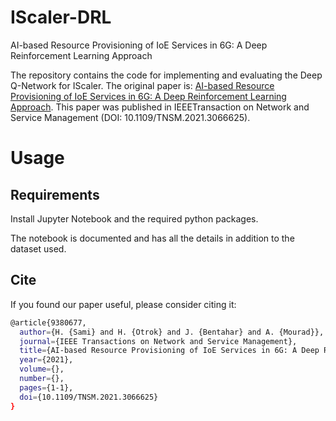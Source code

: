 # IScaler-DRL
AI-based Resource Provisioning of IoE Services in 6G: A Deep Reinforcement Learning Approach

The repository contains the code for implementing and evaluating the Deep Q-Network for IScaler. The original paper is: [AI-based Resource Provisioning of IoE Services in 6G: A Deep Reinforcement Learning Approach](https://ieeexplore.ieee.org/document/9380677). This paper was published in IEEETransaction on Network and Service Management (DOI: 10.1109/TNSM.2021.3066625).

# Usage

## Requirements
Install Jupyter Notebook and the required python packages.

The notebook is documented and has all the details in addition to the dataset used.

## Cite

If you found our paper useful, please consider citing it:
```bash
@article{9380677,
  author={H. {Sami} and H. {Otrok} and J. {Bentahar} and A. {Mourad}},
  journal={IEEE Transactions on Network and Service Management}, 
  title={AI-based Resource Provisioning of IoE Services in 6G: A Deep Reinforcement Learning Approach}, 
  year={2021},
  volume={},
  number={},
  pages={1-1},
  doi={10.1109/TNSM.2021.3066625}
}
```
